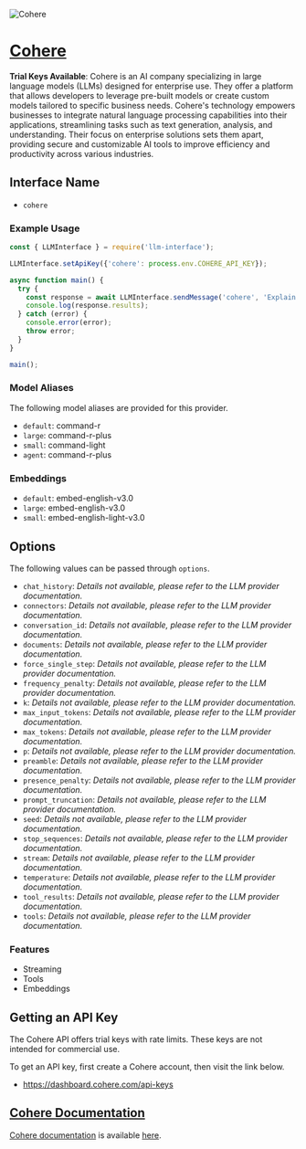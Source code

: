 ![Cohere](https://cdn.sanity.io/images/rjtqmwfu/production/5a374837aab376bb677b3a968c337532ea16f6cb-800x600.png?rect=0,90,800,420&w=1200&h=630)

# [Cohere](https://www.cohere.ai)

**Trial Keys Available**: Cohere is an AI company specializing in large language models (LLMs) designed for enterprise use. They offer a platform that allows developers to leverage pre-built models or create custom models tailored to specific business needs. Cohere's technology empowers businesses to integrate natural language processing capabilities into their applications, streamlining tasks such as text generation, analysis, and understanding. Their focus on enterprise solutions sets them apart, providing secure and customizable AI tools to improve efficiency and productivity across various industries.

## Interface Name

- `cohere`

### Example Usage

```javascript
const { LLMInterface } = require('llm-interface');

LLMInterface.setApiKey({'cohere': process.env.COHERE_API_KEY});

async function main() {
  try {
    const response = await LLMInterface.sendMessage('cohere', 'Explain the importance of low latency LLMs.');
    console.log(response.results);
  } catch (error) {
    console.error(error);
    throw error;
  }
}

main();
```

### Model Aliases

The following model aliases are provided for this provider. 

- `default`: command-r
- `large`: command-r-plus
- `small`: command-light
- `agent`: command-r-plus

### Embeddings

- `default`: embed-english-v3.0
- `large`: embed-english-v3.0
- `small`: embed-english-light-v3.0


## Options

The following values can be passed through `options`.

- `chat_history`: _Details not available, please refer to the LLM provider documentation._
- `connectors`: _Details not available, please refer to the LLM provider documentation._
- `conversation_id`: _Details not available, please refer to the LLM provider documentation._
- `documents`: _Details not available, please refer to the LLM provider documentation._
- `force_single_step`: _Details not available, please refer to the LLM provider documentation._
- `frequency_penalty`: _Details not available, please refer to the LLM provider documentation._
- `k`: _Details not available, please refer to the LLM provider documentation._
- `max_input_tokens`: _Details not available, please refer to the LLM provider documentation._
- `max_tokens`: _Details not available, please refer to the LLM provider documentation._
- `p`: _Details not available, please refer to the LLM provider documentation._
- `preamble`: _Details not available, please refer to the LLM provider documentation._
- `presence_penalty`: _Details not available, please refer to the LLM provider documentation._
- `prompt_truncation`: _Details not available, please refer to the LLM provider documentation._
- `seed`: _Details not available, please refer to the LLM provider documentation._
- `stop_sequences`: _Details not available, please refer to the LLM provider documentation._
- `stream`: _Details not available, please refer to the LLM provider documentation._
- `temperature`: _Details not available, please refer to the LLM provider documentation._
- `tool_results`: _Details not available, please refer to the LLM provider documentation._
- `tools`: _Details not available, please refer to the LLM provider documentation._


### Features

- Streaming
- Tools
- Embeddings


## Getting an API Key

The Cohere API offers trial keys with rate limits. These keys are not intended for commercial use.

To get an API key, first create a Cohere account, then visit the link below.

- https://dashboard.cohere.com/api-keys


## [Cohere Documentation](https://docs.cohere.com/)

[Cohere documentation](https://docs.cohere.com/) is available [here](https://docs.cohere.com/).
